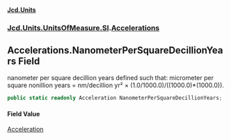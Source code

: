 #### [Jcd.Units](index.md 'index')

### [Jcd.Units.UnitsOfMeasure.SI](Jcd.Units.UnitsOfMeasure.SI.md 'Jcd.Units.UnitsOfMeasure.SI').[Accelerations](Accelerations.md 'Jcd.Units.UnitsOfMeasure.SI.Accelerations')

## Accelerations.NanometerPerSquareDecillionYears Field

nanometer per square decillion years defined such that: micrometer per square nonillion years = nm/decillion yr² ×
(1.0/1000.0)/((1000.0)*(1000.0)).

```csharp
public static readonly Acceleration NanometerPerSquareDecillionYears;
```

#### Field Value

[Acceleration](Acceleration.md 'Jcd.Units.UnitTypes.Acceleration')